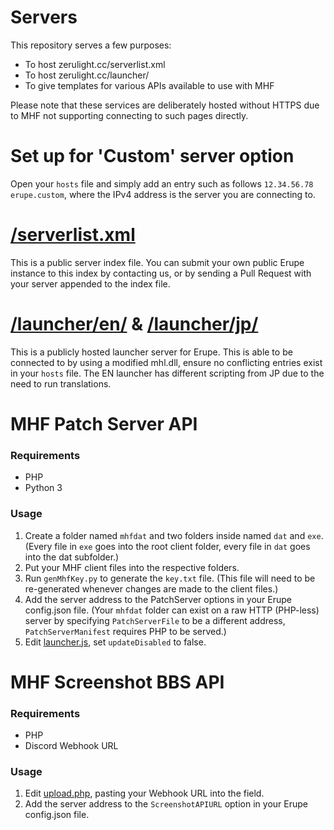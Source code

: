 # Servers

This repository serves a few purposes:
* To host zerulight.cc/serverlist.xml
* To host zerulight.cc/launcher/
* To give templates for various APIs available to use with MHF

Please note that these services are deliberately hosted without HTTPS due to MHF not supporting connecting to such pages directly.

# Set up for 'Custom' server option
Open your `hosts` file and simply add an entry such as follows `12.34.56.78 erupe.custom`, where the IPv4 address is the server you are connecting to.

# [/serverlist.xml](/serverlist.xml)
This is a public server index file. You can submit your own public Erupe instance to this index by contacting us, or by sending a Pull Request with your server appended to the index file.

# [/launcher/en/](/launcher/en/) & [/launcher/jp/](/launcher/jp/)
This is a publicly hosted launcher server for Erupe. This is able to be connected to by using a modified mhl.dll, ensure no conflicting entries exist in your `hosts` file. The EN launcher has different scripting from JP due to the need to run translations.

# MHF Patch Server API
### Requirements
* PHP
* Python 3
### Usage
1. Create a folder named `mhfdat` and two folders inside named `dat` and `exe`.
   (Every file in `exe` goes into the root client folder, every file in `dat` goes into the dat subfolder.)
2. Put your MHF client files into the respective folders.
3. Run `genMhfKey.py` to generate the `key.txt` file.
   (This file will need to be re-generated whenever changes are made to the client files.)
4. Add the server address to the PatchServer options in your Erupe config.json file.
   (Your `mhfdat` folder can exist on a raw HTTP (PHP-less) server by specifying `PatchServerFile` to be a different address, `PatchServerManifest` requires PHP to be served.)
5. Edit [launcher.js](/launcher/en/js/launcher.js), set `updateDisabled` to false.

# MHF Screenshot BBS API
### Requirements
* PHP
* Discord Webhook URL
### Usage
1. Edit [upload.php](api/ss/bbs/upload.php), pasting your Webhook URL into the field.
2. Add the server address to the `ScreenshotAPIURL` option in your Erupe config.json file.

